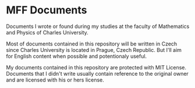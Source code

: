 # MFF Documents
Documents I wrote or found during my studies at the faculty of Mathematics and Physics of Charles University.

Most of documents contained in this repository will be written in Czech since Charles University is located in Prague, Czech Republic. But I'll aim for English content when possible and potentionaly useful.

My documents contained in this repository are protected with MIT License. Documents that I didn't write usually contain reference to the original owner and are licensed with his or hers license.
